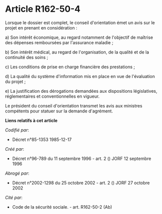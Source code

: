 # Article R162-50-4

Lorsque le dossier est complet, le conseil d'orientation émet un avis sur le projet en prenant en considération :

a) Son intérêt économique, au regard notamment de l'objectif de maîtrise des dépenses remboursées par l'assurance maladie ;

b) Son intérêt médical, au regard de l'organisation, de la qualité et de la continuité des soins ;

c) Les conditions de prise en charge financière des prestations ;

d) La qualité du système d'information mis en place en vue de l'évaluation du projet ;

e) La justification des dérogations demandées aux dispositions législatives, réglementaires et conventionnelles en vigueur.

Le président du conseil d'orientation transmet les avis aux ministres compétents pour statuer sur la demande d'agrément.

**Liens relatifs à cet article**

_Codifié par_:

  - Décret n°85-1353 1985-12-17

_Créé par_:

  - Décret n°96-789 du 11 septembre 1996 - art. 2 () JORF 12 septembre 1996

_Abrogé par_:

  - Décret n°2002-1298 du 25 octobre 2002 - art. 2 () JORF 27 octobre 2002

_Cité par_:

  - Code de la sécurité sociale. - art. R162-50-2 (Ab)
